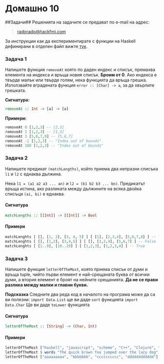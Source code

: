 Домашно 10
===========

##Задачи##
Решенията на задачите се предават по e-mail на адрес:

> radorado@hackfmi.com

За инструкции как да експериментирате с функции на Haskell дефинирани в отделен файл вижте [тук](https://github.com/IvanIvanov/fp2013/wiki/%D0%98%D0%BD%D1%81%D1%82%D0%B0%D0%BB%D0%B0%D1%86%D0%B8%D1%8F-%D0%B8-%D1%80%D0%B0%D0%B1%D0%BE%D1%82%D0%B0-%D1%81-Haskell-Platform#%D0%9A%D0%B0%D0%BA-%D0%B4%D0%B0-%D1%81%D1%82%D0%B0%D1%80%D1%82%D0%B8%D1%80%D0%B0%D0%BC%D0%B5-%D0%B8%D0%BD%D1%82%D0%B5%D1%80%D0%B0%D0%BA%D1%82%D0%B8%D0%B2%D0%BD%D0%B0-%D1%81%D1%80%D0%B5%D0%B4%D0%B0-%D0%B7%D0%B0-%D0%B5%D0%BA%D1%81%D0%BF%D0%B5%D1%80%D0%B8%D0%BC%D0%B5%D0%BD%D1%82%D0%B8%D1%80%D0%B0%D0%BD%D0%B5-%D1%81-haskell-repl).

### Задача 1

Напишете функция ```removeAt``` която по даден индекс и списък, премахва елемента на индекса и връща новия списък. __Броим от 0__.
Ако индекса е твърде малък или твърде голям, нека функцията да връща грешка.
Използвайте вградената функция ```error :: [Char] -> a```, за да хвърлите грешката.

**Сигнатура:**

```Haskell
removeAt :: Int -> [a] -> [a]
```

**Примери:**

```Haskell
removeAt 0 [1,2,3] -- [2,3]
removeAt 1 [1,2,3] -- [1,3]
removeAt 3 [5,6,7,9] -- [5,6,7]
removeAt -1 [1,2,3] -- "Index out of bounds"
removeAt 100 [1,2,3] -- "Index out of bounds"
```

### Задача 2

Напишете предикат ```(matchLengths)```, който приема два непразни списъка ```l1``` и ```l2``` с еднаква дължина.

Нека ```l1 = (a1 a2 a3 ... an)``` и ```l2 = (b1 b2 b3 ... bn)```. Предикатът връща истина, ако разликата между дължините на всяка двойка списъци ```(ai, bi)``` е еднаква.

#### Сигнатура ####

```Haskell
matchLengths :: [[Int]] -> [[Int]] -> Bool
```
#### Примери ####

```Haskell
matchLenghts [ [], [1, 2], [3, 4, 5] ] [ [1], [2,3,4], [5,6,7,8] ] -- True
matchLenghts [ [], [1,2], [3,4,5] ] [ [], [2,3,4], [5,6,7] ] -- False
matchLenghts [ [1..9], [10..19] ] [ [1,2,3], [1,2,3,4] ] -- True
```

### Задача 3

Напишете функция ```letterOfTheMost```, която приема списък от думи и връща tuple, чийто първи елемент е най-срещаната буква от всички думи, а втория елемент е броят на нейните срещанията.
__Да не се прави разлика между малки и главни букви.__

__Подсказка__
Следните два реда код в началото на програма може да са ви полезни:
```import Data.List``` ще ви даде ```sort``` функцията
```import Data.Char``` Ще ви даде ```toLower``` функцията

#### Сигнатура ####

```Haskell
letterOfTheMost :: [String] -> (Char, Int)
```

#### Примери ####

```Haskell
letterOfTheMost ["haskell", "javascript", "scheme", "C++", "Clojure", "C++"] -- ('c',5)
letterOfTheMost $ words "The quick brown fox jumped over the lazy dog" -- ('o',4)
letterOfTheMost ["aaaaaaaaa", "bbbbbbb", "cccccccccc", "dddddddddddd"] -- ('d',12)
```